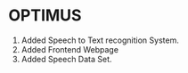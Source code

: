 # OPTIMUS
1. Added Speech to Text recognition System.
2. Added Frontend Webpage
3. Added Speech Data Set.
